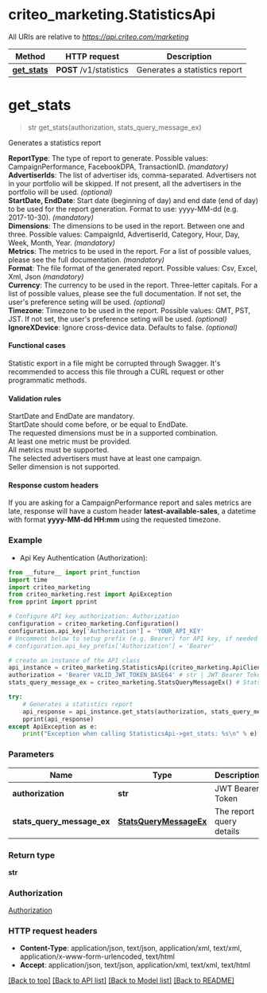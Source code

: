 # criteo_marketing.StatisticsApi

All URIs are relative to *https://api.criteo.com/marketing*

Method | HTTP request | Description
------------- | ------------- | -------------
[**get_stats**](StatisticsApi.md#get_stats) | **POST** /v1/statistics | Generates a statistics report


# **get_stats**
> str get_stats(authorization, stats_query_message_ex)

Generates a statistics report

<b>ReportType</b>: The type of report to generate. Possible values: CampaignPerformance, FacebookDPA, TransactionID. <i>(mandatory)</i><br /><b>AdvertiserIds</b>: The list of advertiser ids, comma-separated. Advertisers not in your portfolio will be skipped. If not present, all the advertisers in the portfolio will be used. <i>(optional)</i><br /><b>StartDate, EndDate</b>: Start date (beginning of day) and end date (end of day) to be used for the report generation. Format to use: yyyy-MM-dd (e.g. 2017-10-30). <i>(mandatory)</i><br /><b>Dimensions</b>: The dimensions to be used in the report. Between one and three. Possible values: CampaignId, AdvertiserId, Category, Hour, Day, Week, Month, Year. <i>(mandatory)</i><br /><b>Metrics</b>: The metrics to be used in the report. For a list of possible values, please see the full documentation. <i>(mandatory)</i><br /><b>Format</b>: The file format of the generated report. Possible values: Csv, Excel, Xml, Json <i>(mandatory)</i><br /><b>Currency</b>: The currency to be used in the report. Three-letter capitals. For a list of possible values, please see the full documentation. If not set, the user's preference seting will be used. <i>(optional)</i><br /><b>Timezone</b>: Timezone to be used in the report. Possible values: GMT, PST, JST. If not set, the user's preference seting will be used. <i>(optional)</i><br /><b>IgnoreXDevice</b>: Ignore cross-device data. Defaults to false. <i>(optional)</i><br /><h4>Functional cases</h4>              Statistic export in a file might be corrupted through Swagger. It's recommended to access this file through a CURL request or other programmatic methods.              <h4>Validation rules</h4>              StartDate and EndDate are mandatory.<br />              StartDate should come before, or be equal to EndDate.<br />              The requested dimensions must be in a supported combination.<br />              At least one metric must be provided.<br />              All metrics must be supported.<br />              The selected advertisers must have at least one campaign.<br />              Seller dimension is not supported.<br /><h4>Response custom headers</h4>              If you are asking for a CampaignPerformance report and sales metrics are late, response will have a custom header <b>latest-available-sales</b>, a datetime with format <b>yyyy-MM-dd HH:mm</b> using the requested timezone.

### Example

* Api Key Authentication (Authorization): 
```python
from __future__ import print_function
import time
import criteo_marketing
from criteo_marketing.rest import ApiException
from pprint import pprint

# Configure API key authorization: Authorization
configuration = criteo_marketing.Configuration()
configuration.api_key['Authorization'] = 'YOUR_API_KEY'
# Uncomment below to setup prefix (e.g. Bearer) for API key, if needed
# configuration.api_key_prefix['Authorization'] = 'Bearer'

# create an instance of the API class
api_instance = criteo_marketing.StatisticsApi(criteo_marketing.ApiClient(configuration))
authorization = 'Bearer VALID_JWT_TOKEN_BASE64' # str | JWT Bearer Token (default to 'Bearer VALID_JWT_TOKEN_BASE64')
stats_query_message_ex = criteo_marketing.StatsQueryMessageEx() # StatsQueryMessageEx | The report query details

try:
    # Generates a statistics report
    api_response = api_instance.get_stats(authorization, stats_query_message_ex)
    pprint(api_response)
except ApiException as e:
    print("Exception when calling StatisticsApi->get_stats: %s\n" % e)
```

### Parameters

Name | Type | Description  | Notes
------------- | ------------- | ------------- | -------------
 **authorization** | **str**| JWT Bearer Token | [default to &#39;Bearer VALID_JWT_TOKEN_BASE64&#39;]
 **stats_query_message_ex** | [**StatsQueryMessageEx**](StatsQueryMessageEx.md)| The report query details | 

### Return type

**str**

### Authorization

[Authorization](../README.md#Authorization)

### HTTP request headers

 - **Content-Type**: application/json, text/json, application/xml, text/xml, application/x-www-form-urlencoded, text/html
 - **Accept**: application/json, text/json, application/xml, text/xml, text/html

[[Back to top]](#) [[Back to API list]](../README.md#documentation-for-api-endpoints) [[Back to Model list]](../README.md#documentation-for-models) [[Back to README]](../README.md)

